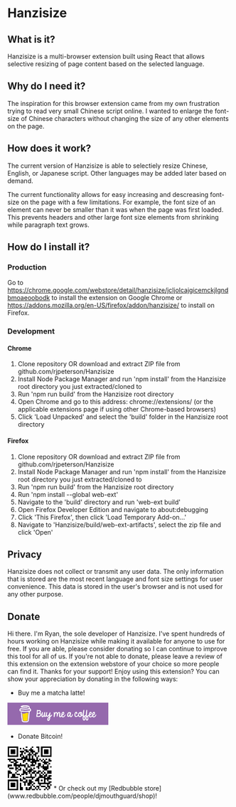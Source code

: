 # Hanzisize

## What is it?
Hanzisize is a multi-browser extension built using React that allows selective resizing of page content based on the selected language.

## Why do I need it?
The inspiration for this browser extension came from my own frustration trying to read very small Chinese script online. I wanted to enlarge the font-size of Chinese characters without changing the size of any other elements on the page.

## How does it work?
The current version of Hanzisize is able to selectiely resize Chinese, English, or Japanese script. Other languages may be added later based on demand.

The current functionality allows for easy increasing and descreasing font-size on the page with a few limitations.
For example, the font size of an element can never be smaller than it was when the page was first loaded. This prevents headers and other large font size elements from shrinking while paragraph text grows.

## How do I install it?

### Production
Go to https://chrome.google.com/webstore/detail/hanzisize/jcljolcajgicemckjlgndbmoaeoobodk to install the extension on Google Chrome or https://addons.mozilla.org/en-US/firefox/addon/hanzisize/ to install on Firefox.

### Development
#### Chrome
1. Clone repository OR download and extract ZIP file from github.com/rjpeterson/Hanzisize
2. Install Node Package Manager and run 'npm install' from the Hanzisize root directory you just extracted/cloned to
3. Run 'npm run build' from the Hanzisize root directory
4. Open Chrome and go to this address: chrome://extensions/ (or the applicable extensions page if using other Chrome-based browsers)
5. Click 'Load Unpacked' and select the 'build' folder in the Hanzisize root directory

#### Firefox
1. Clone repository OR download and extract ZIP file from github.com/rjpeterson/Hanzisize
2. Install Node Package Manager and run 'npm install' from the Hanzisize root directory you just extracted/cloned to
3. Run 'npm run build' from the Hanzisize root directory
4. Run 'npm install --global web-ext'
5. Navigate to the 'build' directory and run 'web-ext build'
6. Open Firefox Developer Edition and navigate to about:debugging
7. Click 'This Firefox', then click 'Load Temporary Add-on...'
8. Navigate to 'Hanzisize/build/web-ext-artifacts', select the zip file and click 'Open'


## Privacy
Hanzisize does not collect or transmit any user data. The only information that is stored are the most recent language and font size settings for user convenience. This data is stored in the user's browser and is not used for any other purpose.

## Donate
Hi there. I'm Ryan, the sole developer of Hanzisize. I've spent hundreds of hours working on Hanzisize while making it available for anyone to use for free. If you are able, please consider donating so I can continue to improve this tool for all of us. If you're not able to donate, please leave a review of this extension on the extension webstore of your choice so more people can find it. Thanks for your support!
Enjoy using this extension? You can show your appreciation by donating in the following ways:
* Buy me a matcha latte!

<a href="https://www.buymeacoffee.com/djmouthguard"><img src="https://github.com/rjpeterson/Hanzisize/blob/issue74/src/images/BMC.png" height="50px" alt="buy me a coffee button"></a>
* Donate Bitcoin!

<img src="https://github.com/rjpeterson/Hanzisize/blob/issue74/src/images/btcdonation.jpeg" width="100px" height="100px" alt="bitcoin qr code">
* Or check out my [Redbubble store](www.redbubble.com/people/djmouthguard/shop)!
